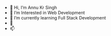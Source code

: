 - 👋 Hi, I’m Annu Kr Singh
- 👀 I’m Interested in Web Development 
- 🌱 I’m currently learning Full Stack Development
- 💞️
- 📫 

<!---
annuks/annuks is a ✨ special ✨ repository because its `README.md` (this file) appears on your GitHub profile.
You can click the Preview link to take a look at your changes.
--->
